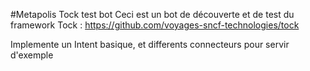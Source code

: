 #Metapolis Tock test bot
Ceci est un bot de découverte et de test du framework Tock : https://github.com/voyages-sncf-technologies/tock

Implemente un Intent basique, et differents connecteurs pour servir d'exemple

